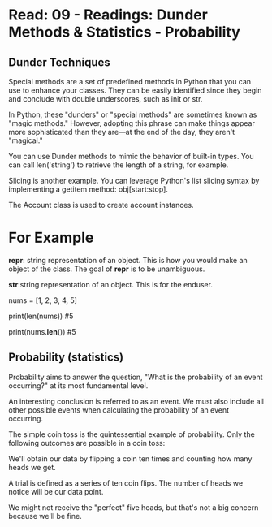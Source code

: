 # Read: 09 - Readings: Dunder Methods & Statistics - Probability

## Dunder Techniques

Special methods are a set of predefined methods in Python that you can use to enhance your classes. They can be easily identified since they begin and conclude with double underscores, such as init or str.

In Python, these "dunders" or "special methods" are sometimes known as "magic methods." However, adopting this phrase can make things appear more sophisticated than they are—at the end of the day, they aren't "magical."

You can use Dunder methods to mimic the behavior of built-in types. You can call len('string') to retrieve the length of a string, for example.

Slicing is another example. You can leverage Python's list slicing syntax by implementing a getitem method: obj[start:stop].

The Account class is used to create account instances.

# For Example

__repr__: string representation of an object. This is how you would make an object of the class. The goal of __repr__ is to be unambiguous.

__str__:string representation of an object. This is for the enduser.

nums = [1, 2, 3, 4, 5]

print(len(nums)) #5

print(nums.__len__()) #5

## Probability (statistics)

Probability aims to answer the question, "What is the probability of an event occurring?" at its most fundamental level. 

An interesting conclusion is referred to as an event. We must also include all other possible events when calculating the probability of an event occurring. 

The simple coin toss is the quintessential example of probability. Only the following outcomes are possible in a coin toss:

We'll obtain our data by flipping a coin ten times and counting how many heads we get. 

A trial is defined as a series of ten coin flips. The number of heads we notice will be our data point. 

We might not receive the "perfect" five heads, but that's not a big concern because we'll be fine.

